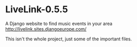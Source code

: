 # LiveLink-0.5.5
A Django website to find music events in your area
http://livelink.sites.djangoeurope.com/

This isn't the whole project, just some of the important files.
